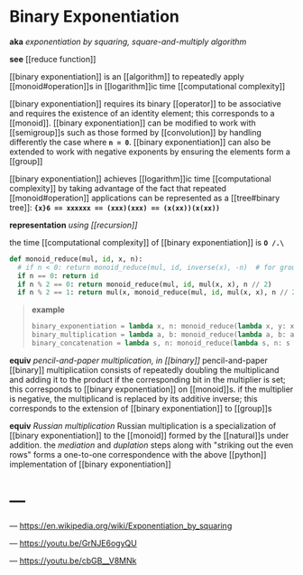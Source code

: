 # Binary Exponentiation

**aka** _exponentiation by squaring, square-and-multiply algorithm_

**see** [[reduce function]]

[[binary exponentiation]] is an [[algorithm]] to repeatedly apply [[monoid#operation]]s in [[logarithm]]ic time [[computational complexity]]

[[binary exponentiation]] requires its binary [[operator]] to be associative and requires the existence of an identity element; this corresponds to a [[monoid]]. [[binary exponentiation]] can be modified to work with [[semigroup]]s such as those formed by [[convolution]] by handling differently the case where **`n = 0`**. [[binary exponentiation]] can also be extended to work with negative exponents by ensuring the elements form a [[group]]

[[binary exponentiation]] achieves [[logarithm]]ic time [[computational complexity]] by taking advantage of the fact that repeated [[monoid#operation]] applications can be represented as a [[tree#binary tree]]: **`{x}6 == xxxxxx == (xxx)(xxx) == (x(xx))(x(xx))`**

**representation** _using [[recursion]]_

the time [[computational complexity]] of [[binary exponentiation]] is **`O /.\`**

```python
def monoid_reduce(mul, id, x, n):
  # if n < 0: return monoid_reduce(mul, id, inverse(x), -n)  # for groups
  if n == 0: return id
  if n % 2 == 0: return monoid_reduce(mul, id, mul(x, x), n // 2)
  if n % 2 == 1: return mul(x, monoid_reduce(mul, id, mul(x, x), n // 2))
```

> **example**
>
> ```python
> binary_exponentiation = lambda x, n: monoid_reduce(lambda x, y: x * y, 1, x, n)
> binary_multiplication = lambda a, b: monoid_reduce(lambda a, b: a + b, 0, a, b)
> binary_concatenation = lambda s, n: monoid_reduce(lambda s, n: s + n, '', s, n)
> ```

**equiv** _pencil-and-paper multiplication, in [[binary]]_ pencil-and-paper [[binary]] multiplicatiion consists of repeatedly doubling the multiplicand and adding it to the product if the corresponding bit in the multiplier is set; this corresponds to [[binary exponentiation]] on [[monoid]]s. if the multiplier is negative, the multiplicand is replaced by its additive inverse; this corresponds to the extension of [[binary exponentiation]] to [[group]]s

**equiv** _Russian multiplication_ Russian multiplication is a specialization of [[binary exponentiation]] to the [[monoid]] formed by the [[natural]]s under addition. the _mediation_ and _duplation_ steps along with "striking out the even rows" forms a one-to-one correspondence with the above [[python]] implementation of [[binary exponentiation]]

# &mdash;

&mdash; <https://en.wikipedia.org/wiki/Exponentiation_by_squaring>

&mdash; <https://youtu.be/GrNJE6ogyQU>

&mdash; <https://youtu.be/cbGB__V8MNk>
